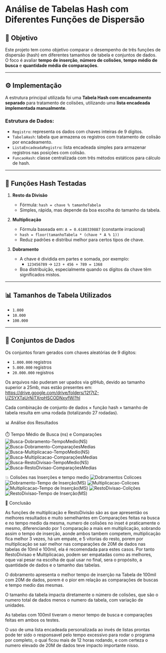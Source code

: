 # Análise de Tabelas Hash com Diferentes Funções de Dispersão

## 📌 Objetivo

Este projeto tem como objetivo comparar o desempenho de três funções de dispersão (hash) em diferentes tamanhos de tabela e conjuntos de dados. O foco é avaliar **tempo de inserção**, **número de colisões**, **tempo médio de busca** e **quantidade média de comparações**.

---

## ⚙️ Implementação

A estrutura principal utilizada foi uma **Tabela Hash com encadeamento separado** para tratamento de colisões, utilizando uma **lista encadeada implementada manualmente**.

### Estrutura de Dados:
- `Registro`: representa os dados com chaves inteiras de 9 dígitos.
- `TabelaHash`: tabela que armazena os registros com tratamento de colisão por encadeamento.
- `ListaEncadeadaRegistro`: lista encadeada simples para armazenar registros nas posições com colisão.
- `FuncaoHash`: classe centralizada com três métodos estáticos para cálculo de hash.

---

## 🧠 Funções Hash Testadas

1. **Resto da Divisão**
   - Fórmula: `hash = chave % tamanhoTabela`
   - Simples, rápida, mas depende da boa escolha do tamanho da tabela.

2. **Multiplicação**
   - Fórmula baseada em: `A = 0.6180339887` (constante irracional)
   - `hash = floor(tamanhoTabela * (chave * A % 1))`
   - Reduz padrões e distribui melhor para certos tipos de chave.

3. **Dobramento**
   - A chave é dividida em partes e somada, por exemplo:
     - `123456789` → `123 + 456 + 789 = 1368`
   - Boa distribuição, especialmente quando os dígitos da chave têm significados mistos.

---

## 📊 Tamanhos de Tabela Utilizados

- `1.000`
- `10.000`
- `100.000`

---

## 📁 Conjuntos de Dados

Os conjuntos foram gerados com chaves aleatórias de 9 dígitos:

- `1.000.000` registros
- `5.000.000` registros
- `20.000.000` registros

Os arquivos não puderam ser upados via gitHub, devido ao tamanho superior a 25mb, mas estão presentes em: https://drive.google.com/drive/folders/12f7tZ-UZSYXTaUrNiTXrpHSCODNxyfWj?hl

Cada combinação de conjunto de dados × função hash × tamanho de tabela resulta em uma rodada (totalizando 27 rodadas).

📊 Análise dos Resultados

⏱️ Tempo Médio de Busca (ns) e Comparações
![Busca-Dobramento-TempoMedio(NS)](https://github.com/user-attachments/assets/aa6df6bb-abcd-4faf-84dd-47156c994deb) ![Busca-Dobramento-ComparaçõesMedias](https://github.com/user-attachments/assets/0938ce26-035e-44a8-81fc-19a2dd74f996)
![Busca-Multiplicacao-TempoMedio(NS)](https://github.com/user-attachments/assets/e13b974e-a6cc-43c7-9976-97ed439ee67e) ![Busca-Multiplicacao-ComparaçõesMedias](https://github.com/user-attachments/assets/5030e408-77e8-431d-ab2b-1592e5ed5a94)
![Busca-RestoDivisao-TempoMedio(NS)](https://github.com/user-attachments/assets/cdf9f865-d66d-4301-9a0c-4c5b4be174a1) ![Busca-RestoDivisao-ComparaçõesMedias](https://github.com/user-attachments/assets/00ef03c7-aa2a-4add-9b62-2110a4f602aa)

💥 Colisões nas Inserções e tempo medio
![Dobramentos Colicoes](https://github.com/user-attachments/assets/82a2d7b6-9a50-4bd3-b91c-73c9426d2120) ![Dobramento-Tempo de Inserção(MS)](https://github.com/user-attachments/assets/a1dcca53-9f2c-4784-bc32-a1dc4fac04f7)
![Multiplicacao-Colicoes](https://github.com/user-attachments/assets/07b5f4a2-a026-4af5-bde3-d75088cc76e9) ![Multiplicacao-Tempo de Inserção(MS)](https://github.com/user-attachments/assets/0df1cb96-1be8-486a-8468-a207b5bde5b4)
![RestoDivisao-Colições](https://github.com/user-attachments/assets/7652644f-bf1e-4b93-aa0f-3cef42791da4) ![RestoDivisao-Tempo de Inserção(MS)](https://github.com/user-attachments/assets/6e3b3ceb-08c8-4625-8a63-eadde85ed94b)


🧾 Conclusão

As funções de multiplicação e RestoDivisão são as que apresentão os melhores resultados e muito semelhantes em Comparações feitas na busca e no tempo medio da mesma, numero de colisões no inset é praticamente o mesmo, diferenciando por 1 comparação a mais em multiplicação, sobrando assim  o tempo de inserção, aonde ambos tambem competem, multiplicação fica melhor 3 vezes, há um empate, e 5 vitorias do resto, porem por multiplicação se sair melhor nas comparações de 20M de dados nas tabelas de 10mil e 100mil, ela é recomendada para estes casos. Por tanto RestoDivisao e Multiplicacao, podem ser empatadas como as melhores, oque vai pesar na escolha de qual usar no final, sera o propósito, a quantidade de dados e o tamanho das tabelas.

O dobramento apresenta o melhor tempo de inserção na Tabela de 100mil com 20M de dados, porem é o pior em relação as comparações de buscas e tempo medio das mesmas.

O tamanho da tabela impacta diretamente o número de colisões, que são o numero total de dados menos o numero da tabela, com variação de unidades.

As tabelas com 100mil tiveram o menor tempo de busca e comparações feitas em ambos os testes.

O uso de uma lista encadeada personalizada ao invés de listas prontas pode ter sido o responsavel pelo tempo excessivo para rodar o programa por completo, o qual ficou mais de 12
horas rodando, e com certeza o numero elevado de 20M de dados teve impacto importante nisso.



